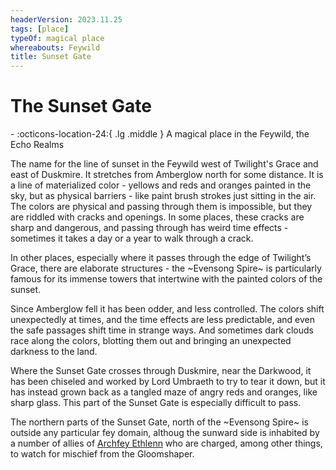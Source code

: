 ```yaml
---
headerVersion: 2023.11.25
tags: [place]
typeOf: magical place
whereabouts: Feywild
title: Sunset Gate
---
```

# The Sunset Gate
<div class="grid cards ext-narrow-margin ext-one-column" markdown>
-    :octicons-location-24:{ .lg .middle } A magical place in the Feywild, the Echo Realms  
</div>


The name for the line of sunset in the Feywild west of Twilight's Grace and east of Duskmire. It stretches from Amberglow north for some distance. It is a line of materialized color - yellows and reds and oranges painted in the sky, but as physical barriers - like paint brush strokes just sitting in the air. The colors are physical and passing through them is impossible, but they are riddled with cracks and openings. In some places, these cracks are sharp and dangerous, and passing through has weird time effects - sometimes it takes a day or a year to walk through a crack. 

In other places, especially where it passes through the edge of Twilight’s Grace, there are elaborate structures - the ~Evensong Spire~ is particularly famous for its immense towers that intertwine with the painted colors of the sunset.

Since Amberglow fell it has been odder, and less controlled. The colors shift unexpectedly at times, and the time effects are less predictable, and even the safe passages shift time in strange ways. And sometimes dark clouds race along the colors, blotting them out and bringing an unexpected darkness to the land.

Where the Sunset Gate crosses through Duskmire, near the Darkwood, it has been chiseled and worked by Lord Umbraeth to try to tear it down, but it has instead grown back as a tangled maze of angry reds and oranges, like sharp glass. This part of the Sunset Gate is especially difficult to pass.

The northern parts of the Sunset Gate, north of the ~Evensong Spire~ is outside any particular fey domain, althoug the sunward side is inhabited by a number of allies of [Archfey Ethlenn](<../../../../people/extraplanar-powers/archfey-ethlenn.md>) who are charged, among other things, to watch for mischief from the Gloomshaper.

